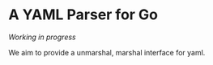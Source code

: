A YAML Parser for Go
====================

*Working in progress*

We aim to provide a unmarshal, marshal interface for yaml.

